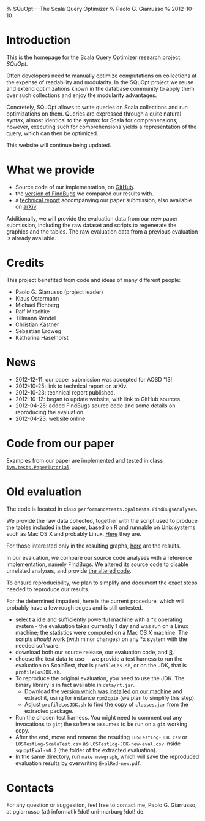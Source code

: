 % SQuOpt---The Scala Query Optimizer
% Paolo G. Giarrusso
% 2012-10-10
# Introduction

This is the homepage for the Scala Query Optimizer research project, _SQuOpt_.

Often developers need to manually optimize computations on collections at the expense of
readability and modularity. In the SQuOpt project we reuse and extend optimizations known in
the database community to apply them over such collections and enjoy the
modularity advantages.

Concretely, SQuOpt allows to write queries on Scala collections and run
optimizations on them.
Queries are expressed through a quite natural syntax, almost identical to the
syntax for Scala for comprehensions; however, executing such for comprehensions
yields a representation of the query, which can then be optimized.

This website will continue being updated.

# What we provide
<!--
We provide two source releases:

- the source release on which we ran the evaluation in the paper (0.1, from 2012-04-09);
- the current source release (0.2 from 2012-04-22), which corresponds more closely to the code
  presented in the paper (with mostly cosmetic changes and some bugfixes).
-->

- Source code of our implementation, on [GitHub](https://github.com/ps-mr/LinqOnSteroids).
- the [version of FindBugs](https://github.com/ps-mr/FindBugsBenchmark) we compared our results with.
- a [technical report](SQuOpt/giarrusso-techrep.pdf) accompanying our paper submission,
  also available on [arXiv](http://arxiv.org/abs/1210.6284).

Additionally, we will provide the evaluation data from our new paper submission, including the
raw dataset and scripts to regenerate the graphics and the tables.
The raw evaluation data from a previous evaluation is already available.

<!--
- updated evaluation results from version 0.2, which lead to essentially the same
  conclusions.
-->
<!--the elaboration scripts and statistics-->

# Credits
This project benefited from code and ideas of many different people:

- Paolo G. Giarrusso (project leader)
- Klaus Ostermann
- Michael Eichberg
- Ralf Mitschke
- Tillmann Rendel
- Christian Kästner
- Sebastian Erdweg
- Katharina Haselhorst

# News
- 2012-12-11: our paper submission was accepted for AOSD '13!
- 2012-10-25: link to technical report on arXiv.
- 2012-10-23: technical report published.
- 2012-10-12: began to update website, with link to GitHub sources.
- 2012-04-26: added FindBugs source code and some details on reproducing the
  evaluation
- 2012-04-23: website online

<!--
# Releases

- 0.2 --- 2012-04-22 --- [.tar.gz](SQuOpt/tarballs/squopt-v0.2.tar.gz)
    - Renames and refactorings to match the paper.
    - Updated the evaluation code (`COVARIANT_EQUALS`,
      `RUN_FINALIZERS_ON_EXIT` were modified slightly to match FindBugs)
    - Updated PaperTutorial and resynced with the paper
    - Fixed a few bugs.
    - Less type annotations are needed in the optimizer.
- 0.1 --- 2012-04-09 --- [.tar.gz](SQuOpt/tarballs/squopt-v0.1.tar.gz)
    - First release
Note: User documentation is currently missing.

-->

# Code from our paper
Examples from our paper are implemented and tested in class [`ivm.tests.PaperTutorial`](https://github.com/ps-mr/LinqOnSteroids/blob/master/src/test/scala/ivm/tests/PaperTutorial.scala).

# Old evaluation
<!--
The evaluation included in the paper was done on release 0.1; the new release
gives similar results.
-->
The code is located in class `performancetests.opaltests.FindBugsAnalyses`.

We provide the raw data collected, together with the script used to produce the
tables included in the paper, based on R and runnable on Unix systems such as
Mac OS X and probably Linux. [Here](SQuOpt/tarballs/evaluation-v0.2.tar.gz) they are.

For those interested only in the resulting graphs,
[here](SQuOpt/EvalRed-new.pdf) are the results.

In our evaluation, we compare our source code analyses with a reference
implementation, namely FindBugs. We altered its source code to disable unrelated
analyses, and provide [the altered code](https://github.com/ps-mr/FindBugsBenchmark).

To ensure reproducibility, we plan to simplify and document the exact steps needed to
reproduce our results.

For the determined impatient, here is the current procedure, which will probably
have a few rough edges and is still untested.

- select a idle and sufficiently powerful machine with a *x operating system -
the evaluation takes currently 1 day and was run on a Linux machine; the
statistics were computed on a Mac OS X machine. The scripts _should_ work
(with minor changes) on any *x system with the needed software.
- download both our source release, our evaluation code, and
[R](http://www.r-project.org/).
- choose the test data to use---we provide a test harness to run the evaluation on
ScalaTest, that is `profileLos.sh`, or on the JDK, that is `profileLosJDK.sh`.
- To reproduce the original evaluation, you need to use the JDK. The binary
  library is in fact available in `data/rt.jar`.
    - Download the [version which was installed on our machine][JDKLink]
and extract it, using for instance `rpm2cpio` (we plan to simplify this step).
    - Adjust `profileLosJDK.sh` to find the copy of `classes.jar` from the extracted
  package.
- Run the chosen test harness. You might need to comment out any invocations to
  `git`; the software assumes to be run on a `git` working copy.
- After the end, move and rename the resulting `LOSTestLog-JDK.csv` or
`LOSTestLog-ScalaTest.csv` as `LOSTestLog-JDK-new-eval.csv` 
inside `squoptEval-v0.2` (the folder of the extracted evaluation).
- In the same directory, run `make newgraph`, which will save the reproduced
evaluation results by overwriting `EvalRed-new.pdf`.

# Contacts
For any question or suggestion, feel free to contact me, Paolo G. Giarrusso, at
pgiarrusso (at) informatik !dot! uni-marburg !dot! de.

[JDKLink]: http://rpmfind.net/linux/RPM/centos/updates/6.2/x86_64/Packages/java-1.6.0-openjdk-1.6.0.0-1.43.1.10.6.el6_2.x86_64.html
